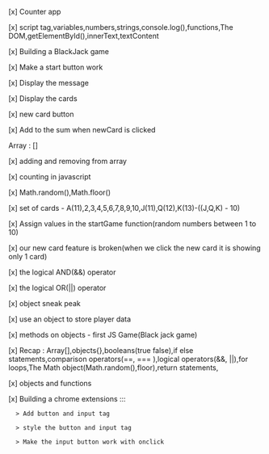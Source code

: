 [x] Counter app  

[x] script tag,variables,numbers,strings,console.log(),functions,The DOM,getElementById(),innerText,textContent


[x] Building a BlackJack game

[x] Make a start button work 

[x] Display the message

[x] Display the cards

[x] new card button 

[x] Add to the sum when newCard is clicked


Array : []

[x] adding and removing from array

[x] counting in javascript

[x] Math.random(),Math.floor()

[x] set of cards - A(11),2,3,4,5,6,7,8,9,10,J(11),Q(12),K(13)-((J,Q,K) - 10)

[x] Assign values in the startGame function(random numbers between 1 to 10)

[x] our new card feature is broken(when we click the new card it is showing only 1 card)

[x] the logical AND(&&) operator 

[x] the logical OR(||) operator

[x] object sneak peak 

[x] use an object to store player data

[x] methods on objects - first JS Game(Black jack game)

[x] Recap : Array[],objects{},booleans(true false),if else statements,comparison operators(==, === ),logical operators(&&, ||),for loops,The Math object(Math.random(),floor),return statements,


[x] objects and functions


[x] Building a chrome extensions ::: 

      > Add button and input tag

      > style the button and input tag

      > Make the input button work with onclick  
  
